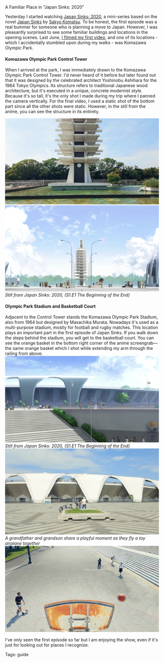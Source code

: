 A Familiar Place in "Japan Sinks: 2020"

Yesterday I started watching [Japan Sinks: 2020](https://www.imdb.com/title/tt12031040/), a mini-series based on the novel [Japan Sinks](https://en.wikipedia.org/wiki/Japan_Sinks) by [Sakyo Komatsu](https://en.wikipedia.org/wiki/Sakyo_Komatsu). To be honest, the first episode was a real bummer for someone who is planning a move to Japan. However, I was pleasantly surprised to see some familiar buildings and locations in the opening scenes. Last June, [I filmed my first video](./i-made-my-first-youtube-video.html), and one of its locations - which I accidentally stumbled upon during my walks - was Komazawa Olympic Park.

#### Komazawa Olympic Park Control Tower
When I arrived at the park, I was immediately drawn to the Komazawa Olympic Park Control Tower. I'd never heard of it before but later found out that it was designed by the celebrated architect Yoshinobu Ashihara for the 1964 Tokyo Olympics.  Its structure refers to traditional Japanese wood architecture, but it's executed in a unique, concrete modernist style. Because it's so tall, it's the only shot I made during my trip where I panned the camera vertically. For the final video, I used a static shot of the bottom part since all the other shots were static. However, in the still from the anime, you can see the structure in its entirety.

![wb_location1](./img/ws_video_03v2.webp)
![japan-sinks-shot02](./img/japan-sinks-02v2.webp)*Still from Japan Sinks: 2020, (S1.E1 The Beginning of the End)*

#### Olympic Park Stadium and Basketball Court

Adjacent to the Control Tower stands the Komazawa Olympic Park Stadium, also from 1964 but designed by Masachika Murata. Nowadays it's used as a multi-purpose stadium, mostly for football and rugby matches. This location plays an important part in the first episode of Japan Sinks. If you walk down the steps behind the stadium, you will get to the basketball court. You can see the orange basket in the bottom right corner of the anime screengrab—the same orange basket which I shot while extending my arm through the railing from above.
![japan-sinks-shot01](./img/japan-sinks-01v2.webp)*Still from Japan Sinks: 2020, (S1.E1 The Beginning of the End)*
![wb_location3](./img/ws_video_02v2.webp)*A grandfather and grandson share a playful moment as they fly a toy airplane together*
![wb_location1](./img/ws_video_01v2.webp)

I've only seen the first episode so far but I am enjoying the show, even if it's just for looking out for places I recognize.

Tags: guide